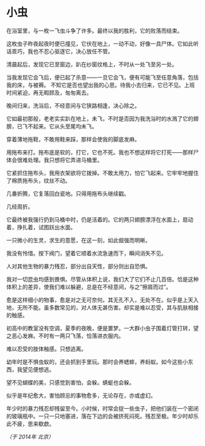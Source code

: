 # 小虫

在浴室里，与一枚一飞虫斗争了许多。最终以我的胜利，它的败落而结束。

这枚虫子昨夜起夜时便已撞见，它伏在地上，一动不动，好像一具尸体。它如此听话乖巧，我也不忍心驱逐它，决心放任不管。

清晨起后，发现它已至窗边，趴在纱窗纹格上，不时从一处飞至另一处。

当我发现它会飞后，便已起了杀意——一旦它会飞，便有可能飞至任意角落，包括我的床，与被褥。
不知它是否也望出我的心思。待我小去归来，它已不见。上班时间紧迫，再无暇顾及，匆匆离去。

晚间归来，洗浴后，不经意间与它狭路相逢，决心除之。

它如最初那般，老老实实趴在地上，未飞，不时是否因为我洗浴时的水溅了它的翅膀，已飞不起来。它从头至尾均未飞。

穿着薄地拖鞋，不敢用鞋来踩，那样会使我的脚底发麻。

用拖布来打。拖布底是软的，打它，它也不死。我也不想这样将它打死——那样尸体会很难处理。我只想将它弄进马桶里。

它紧抓住拖布头，我用衣架欲将它拨掉。不敢太用力，怕它飞起来。它牢牢地握住了棉质拖布头，纹丝不动。

几番折腾，它复落回白瓷地。只得用拖布头继续戳。

几经周折。

它最终被我强行扔到马桶中时，仍是活着的。它的两只翅膀漂浮在水面上，扇动着，挣扎着，试图跃出水面。

一只微小的生灵，求生的意愿，在这一刻，如此倔强而明晰。

我没有怜惜。按下阀门，望着它顺着水流急速而下，瞬间消失不见。

人对其他生物的暴力残忍，部分出自天性，部分则出自恐惧。

我对一切昆虫均感到畏惧。尽管从体积上说，我们大了它们不止几百倍。恰是这种体积上的差异，使我们难以躲避，总是在不经意间，与之“擦肩而过”。

愈是这样细小的物事，愈是对之无可奈何。其无孔不入，无处不在。似乎是上天入地，无所不能。虽多数常见的，对人体无甚伤害。却实是难以忍受，其与肌肤相接的触感。

初高中的教室没有空调，夏季的夜晚，便是噩梦。一大群小虫子围着灯管打转，望之恶心发麻。不时有一两只飞落，恰落进衣服内。

难以忍受的肢体触感。只想逃离。

幼年时是不惧虫蚁的，还会抓到手里玩。那时会养蟋蟀，养蚂蚁。如今这些小东西，我望见便想逃。

望不见蝴蝶的美，只感觉到害怕，会躲。蜻蜓也会躲。

似乎是年纪愈大，害怕顾忌的事物愈多，无论存在，亦或虚幻。

年少时的暴力残忍却残留至今。小时候，时常会捉一些虫子，把他们装在一个密闭的玻璃瓶中。一只一只地塞进，落在下边的会被挤死闷死。残忍至极。年少时却乐此不疲，思来欷歔。

*（于 2014年 北京）*